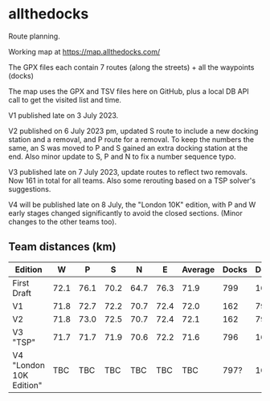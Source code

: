 # allthedocks

Route planning.

Working map at https://map.allthedocks.com/

The GPX files each contain 7 routes (along the streets) + all the waypoints (docks)

The map uses the GPX and TSV files here on GitHub, plus a local DB API call to get the visited list and time.  

V1 published late on 3 July 2023.

V2 published on 6 July 2023 pm, updated S route to include a new docking station and a removal, and P route for a removal. To keep the numbers the same, an S was moved to P and S gained an extra docking station at the end. Also minor update to S, P and N to fix a number sequence typo.

V3 published late on 7 July 2023, update routes to reflect two removals. Now 161 in total for all teams. Also some rerouting based on a TSP solver's suggestions. 

V4 will be published late on 8 July, the "London 10K" edition, with P and W early stages changed significantly to avoid the closed sections. (Minor changes to the other teams too). 

## Team distances (km)

| Edition | W   | P   | S   | N   | E   | Average | Docks | Docks/Team |
| ------- | --- | --- | --- | --- | --- | ----- | ---- | --- |
| First Draft | 72.1  | 76.1 | 70.2 | 64.7 | 76.3 | 71.9 | 799 | 162 | 
| V1   | 71.8 | 72.7 | 72.2 | 70.7 | 72.4 | 72.0 | 162 | 798 |
| V2   | 71.8 | 73.0 | 72.5 | 70.7 | 72.4 | 72.1 | 162 |797 |
| V3 "TSP" | 71.7 | 71.7 | 71.9 | 70.6 | 72.2 | 71.6 | 796 | 161 |
| V4 "London 10K Edition" | TBC | TBC | TBC | TBC | TBC | TBC | 797? | 162? |
